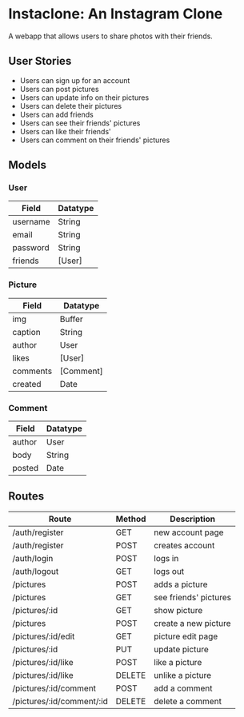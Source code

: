 # Instaclone: An Instagram Clone
A webapp that allows users to share photos with their friends.

## User Stories
* Users can sign up for an account
* Users can post pictures
* Users can update info on their pictures
* Users can delete their pictures
* Users can add friends
* Users can see their friends' pictures
* Users can like their friends'
* Users can comment on their friends' pictures

## Models

### User
| Field    | Datatype  |
| -------- | --------- |
| username | String    |
| email    | String    |
| password | String    |
| friends  | [User]    |

### Picture
| Field    | Datatype  |
| -------- | --------- |
| img      | Buffer    |
| caption  | String    |
| author   | User      |
| likes    | [User]    |
| comments | [Comment] |
| created  | Date      |

### Comment
| Field    | Datatype  |
| -------- | --------- |
| author   | User      |
| body     | String    |
| posted   | Date      |

## Routes

| Route                     | Method | Description           |
| ------------------------- | ------ | --------------------- |
| /auth/register            | GET    | new account page      |
| /auth/register            | POST   | creates account       |
| /auth/login               | POST   | logs in               |
| /auth/logout              | GET    | logs out              |
| /pictures                 | POST   | adds a picture        |
| /pictures                 | GET    | see friends' pictures |
| /pictures/:id             | GET    | show picture          |
| /pictures                 | POST   | create a new picture  |
| /pictures/:id/edit        | GET    | picture edit page     |
| /pictures/:id             | PUT    | update picture        |
| /pictures/:id/like        | POST   | like a picture        |
| /pictures/:id/like        | DELETE | unlike a picture      |
| /pictures/:id/comment     | POST   | add a comment         |
| /pictures/:id/comment/:id | DELETE | delete a comment      |
